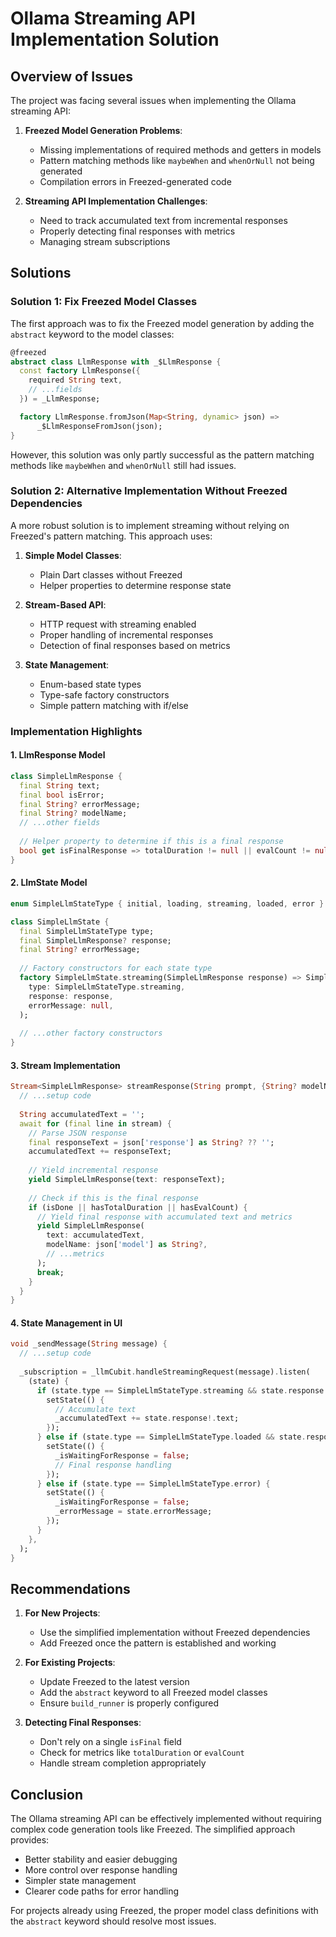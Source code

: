 # Ollama Streaming API Implementation Solution

## Overview of Issues

The project was facing several issues when implementing the Ollama streaming API:

1. **Freezed Model Generation Problems**:
   - Missing implementations of required methods and getters in models
   - Pattern matching methods like `maybeWhen` and `whenOrNull` not being generated
   - Compilation errors in Freezed-generated code

2. **Streaming API Implementation Challenges**:
   - Need to track accumulated text from incremental responses
   - Properly detecting final responses with metrics
   - Managing stream subscriptions

## Solutions

### Solution 1: Fix Freezed Model Classes

The first approach was to fix the Freezed model generation by adding the `abstract` keyword to the model classes:

```dart
@freezed
abstract class LlmResponse with _$LlmResponse {
  const factory LlmResponse({
    required String text,
    // ...fields
  }) = _LlmResponse;

  factory LlmResponse.fromJson(Map<String, dynamic> json) =>
      _$LlmResponseFromJson(json);
}
```

However, this solution was only partly successful as the pattern matching methods like `maybeWhen` and `whenOrNull` still had issues.

### Solution 2: Alternative Implementation Without Freezed Dependencies

A more robust solution is to implement streaming without relying on Freezed's pattern matching. This approach uses:

1. **Simple Model Classes**:
   - Plain Dart classes without Freezed
   - Helper properties to determine response state

2. **Stream-Based API**:
   - HTTP request with streaming enabled
   - Proper handling of incremental responses
   - Detection of final responses based on metrics

3. **State Management**:
   - Enum-based state types
   - Type-safe factory constructors
   - Simple pattern matching with if/else

### Implementation Highlights

#### 1. LlmResponse Model

```dart
class SimpleLlmResponse {
  final String text;
  final bool isError;
  final String? errorMessage;
  final String? modelName;
  // ...other fields
  
  // Helper property to determine if this is a final response
  bool get isFinalResponse => totalDuration != null || evalCount != null;
}
```

#### 2. LlmState Model

```dart
enum SimpleLlmStateType { initial, loading, streaming, loaded, error }

class SimpleLlmState {
  final SimpleLlmStateType type;
  final SimpleLlmResponse? response;
  final String? errorMessage;
  
  // Factory constructors for each state type
  factory SimpleLlmState.streaming(SimpleLlmResponse response) => SimpleLlmState._(
    type: SimpleLlmStateType.streaming,
    response: response,
    errorMessage: null,
  );
  
  // ...other factory constructors
}
```

#### 3. Stream Implementation

```dart
Stream<SimpleLlmResponse> streamResponse(String prompt, {String? modelName}) async* {
  // ...setup code
  
  String accumulatedText = '';
  await for (final line in stream) {
    // Parse JSON response
    final responseText = json['response'] as String? ?? '';
    accumulatedText += responseText;
    
    // Yield incremental response
    yield SimpleLlmResponse(text: responseText);
    
    // Check if this is the final response
    if (isDone || hasTotalDuration || hasEvalCount) {
      // Yield final response with accumulated text and metrics
      yield SimpleLlmResponse(
        text: accumulatedText,
        modelName: json['model'] as String?,
        // ...metrics
      );
      break;
    }
  }
}
```

#### 4. State Management in UI

```dart
void _sendMessage(String message) {
  // ...setup code
  
  _subscription = _llmCubit.handleStreamingRequest(message).listen(
    (state) {
      if (state.type == SimpleLlmStateType.streaming && state.response != null) {
        setState(() {
          // Accumulate text
          _accumulatedText += state.response!.text;
        });
      } else if (state.type == SimpleLlmStateType.loaded && state.response != null) {
        setState(() {
          _isWaitingForResponse = false;
          // Final response handling
        });
      } else if (state.type == SimpleLlmStateType.error) {
        setState(() {
          _isWaitingForResponse = false;
          _errorMessage = state.errorMessage;
        });
      }
    },
  );
}
```

## Recommendations

1. **For New Projects**:
   - Use the simplified implementation without Freezed dependencies
   - Add Freezed once the pattern is established and working

2. **For Existing Projects**:
   - Update Freezed to the latest version
   - Add the `abstract` keyword to all Freezed model classes
   - Ensure `build_runner` is properly configured

3. **Detecting Final Responses**:
   - Don't rely on a single `isFinal` field
   - Check for metrics like `totalDuration` or `evalCount`
   - Handle stream completion appropriately

## Conclusion

The Ollama streaming API can be effectively implemented without requiring complex code generation tools like Freezed. The simplified approach provides:

- Better stability and easier debugging
- More control over response handling
- Simpler state management
- Clearer code paths for error handling

For projects already using Freezed, the proper model class definitions with the `abstract` keyword should resolve most issues. 